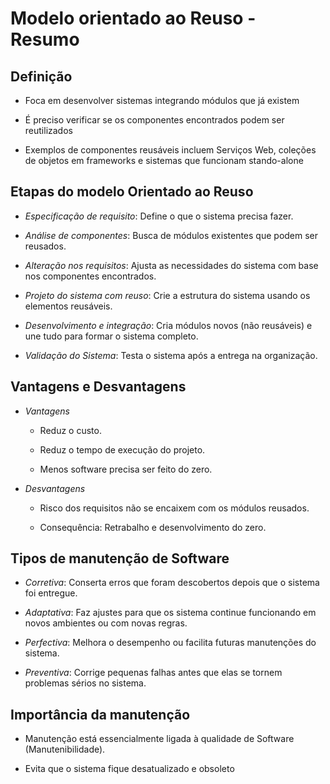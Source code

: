 # Modelo orientado ao Reuso - Resumo

## Definição

- Foca em desenvolver sistemas integrando módulos que já existem

- É preciso verificar se os componentes encontrados podem ser reutilizados

- Exemplos de componentes reusáveis incluem Serviços Web, coleções de objetos em frameworks e sistemas que funcionam stando-alone

## Etapas do modelo Orientado ao Reuso

- *Especificação de requisito*: Define o que o sistema precisa fazer.

- *Análise de componentes*: Busca de módulos existentes que podem ser reusados.

- *Alteração nos requisitos*: Ajusta as necessidades do sistema com base nos componentes encontrados.

- *Projeto do sistema com reuso*: Crie a estrutura do sistema usando os elementos reusáveis.

- *Desenvolvimento e integração*: Cria módulos novos (não reusáveis) e une tudo para formar o sistema completo.

- *Validação do Sistema*: Testa o sistema após a entrega na organização.

## Vantagens e Desvantagens

- *Vantagens*

    - Reduz o custo.

    - Reduz o tempo de execução do projeto.

    - Menos software precisa ser feito do zero.

- *Desvantagens*

    - Risco dos requisitos não se encaixem com os módulos reusados.

    - Consequência: Retrabalho e desenvolvimento do zero.

## Tipos de manutenção de Software

- *Corretiva*: Conserta erros que foram descobertos depois que o sistema foi entregue.

- *Adaptativa*: Faz ajustes para que os sistema continue funcionando em novos ambientes ou com novas regras.

- *Perfectiva*: Melhora o desempenho ou facilita futuras manutenções do sistema.

- *Preventiva*: Corrige pequenas falhas antes que elas se tornem problemas sérios no sistema.

## Importância da manutenção

- Manutenção está essencialmente ligada à qualidade de Software (Manutenibilidade).

- Evita que o sistema fique desatualizado e obsoleto